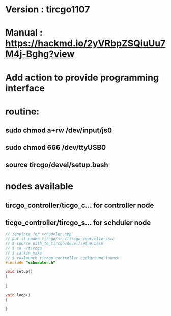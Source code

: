 # Version : tircgo1107
# Manual : https://hackmd.io/2yVRbpZSQiuUu7M4j-Bghg?view

# Add action to provide programming interface

# routine:
## sudo chmod a+rw /dev/input/js0
## sudo chmod 666 /dev/ttyUSB0
## source tircgo/devel/setup.bash

# nodes available
## tircgo_controller/ticgo_c... for controller node
## ticgo_controller/tircgo_s... for schduler node

```c++
// template for scheduler.cpp
// put it under tircgo/src/tircgo_controller/src
// $ source path_to_tircgo/devel/setup.bash
// $ cd ~/tircgo
// $ catkin_make
// $ roslaunch tircgo_controller background.launch
#include "scheduler.h"

void setup()
{
    
}

void loop()
{

}
```